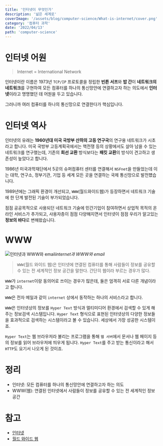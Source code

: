 ```yaml
---
title: '인터넷이 무엇인가'
description: '넓은 세계로'
coverImage: '/assets/blog/computer-science/What-is-internet/cover.png'
category: '컴퓨터 과학'
date: '2022/04/13'
path: 'computer-science'
---
```


# 인터넷 어원

> Internet = International Network

인터넷이란 이름은 1973년 `TCP/IP` 프로토콜을 정립한 **빈튼 서프**와 **밥 간**이 **네트워크의 네트워크**를 구현하여 모든 컴퓨터를 하나의 통신망안에 연결하고자 하는 의도에서 **인터넷**이라고 명명했던 데 어원을 두고 있습니다.

그러니까 여러 컴퓨터를 하나의 통신망으로 연결한다가 핵심입니다.

# 인터넷 역사

인터넷의 유래는 **1960년대 미국 국방부 산하의 고등 연구국**의 연구용 네트워크가 시초라고 합니다. 미국 국방부 고등계획국에서는 핵전쟁 등의 상황에서도 살아 남을 수 있는 네트워크를 연구했는데, 기존의 **회선 교환** 방식보다는 **패킷 교환**의 방식이 견고하고 생존성이 높았다고 합니다.

1986년 미국과학재단에서 5곳의 슈퍼컴퓨터 센터를 연결해서 `NSFnet`을 만들었는데 이는 대학, 연구소, 정부기관, 기업 등 세계 모든 곳을 연결하는 국제 통신망으로 발전헀습니다.

1989년에는 그래픽 환경이 개선되고, `WWW`(월드와이드웹)가 등장하면서 네트워크 기술에 한 단계 발전된 기술이 부가되었습니다.

점점 공공목적으로 사용되던 네트워크 기술에 민간기업이 참여하면서 상업적 목적의 온라인 서비스가 추가되고, 사용자층이 점점 다양해지면서 인터넷이 점점 우리가 알고있는 **정보의 바다**로 변해왔습니다.

# WWW

![인터넷과 WWW와 email](/assets/blog/computer-science/What-is-internet/1.png '인터넷과 WWW와 email')_internet과 WWW와 email_

> `WWW`(월드 와이드 웹)은 인터넷에 연결된 컴퓨터를 통해 사람들이 정보를 공유할 수 있는 전 세계적인 정보 공간을 말한다. 간단히 웹이라 부르는 경우가 많다.

`WWW`가 `internet`이랑 동의어로 쓰이는 경우가 많은데, 둘은 엄격히 서로 다른 개념이라고 합니다.

`WWW`은 전자 메일과 같이 `internet` 상에서 동작하는 하나의 서비스라고 합니다.

`WWW`은 인터넷상의 정보를 `Hyper Text` 방식과 멀티미디어 환경에서 검색할 수 있게 해주는 정보검색 시스템입니다. `Hyper Text` 형식으로 표현된 인터넷상의 다양한 정보들을 효과적으로 검색하는 시스템이라고 볼 수 있습니다. 세상에서 가장 성공한 시스템이죠.

`Hyper Text`는 웹 브라우저라 불리는 프로그램을 통해 `웹 서버`에서 문서나 웹 페이지 등의 정보를 읽어 브라우저에 띄우게 됩니다. `Hyper Text`를 주고 받는 통신이라고 해서 `HTTP`도 요기서 나오게 된 것이죠.

# 정리

- 인터넷: 모든 컴퓨터를 하나의 통신망안에 연결하고자 하는 의도
- WWW(웹): 연결된 인터넷에서 사람들이 정보를 공유할 수 있는 전 세계적인 정보 공간

# 참고

- [인터넷](https://ko.wikipedia.org/wiki/%EC%9D%B8%ED%84%B0%EB%84%B7)
- [월드 와이드 웹](https://ko.wikipedia.org/wiki/%EC%9B%94%EB%93%9C_%EC%99%80%EC%9D%B4%EB%93%9C_%EC%9B%B9)
